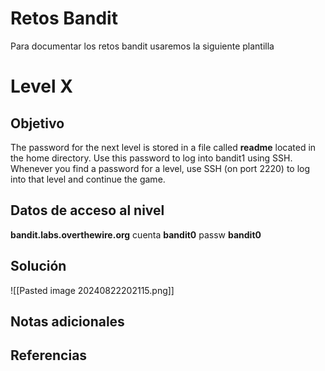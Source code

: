 # Retos Bandit 

Para documentar los retos bandit usaremos la siguiente plantilla 

# Level X

## Objetivo 

The password for the next level is stored in a file called **readme** located in the home directory. Use this password to log into bandit1 using SSH. Whenever you find a password for a level, use SSH (on port 2220) to log into that level and continue the game.
## Datos de acceso al nivel 
**bandit.labs.overthewire.org**
cuenta
**bandit0**
passw
**bandit0**

## Solución 
![[Pasted image 20240822202115.png]]
## Notas adicionales 

## Referencias 
